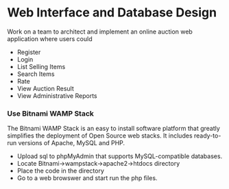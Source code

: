 # Web Interface and Database Design
Work on a team to architect and implement an online auction web application where users could   
  - Register
  - Login
  - List Selling Items
  - Search Items
  - Rate
  - View Auction Result
  - View Administrative Reports
  
### Use Bitnami WAMP Stack 
The Bitnami WAMP Stack is an easy to install software platform that greatly simplifies the deployment of Open Source web stacks. It includes ready-to-run versions of Apache, MySQL and PHP.

  - Upload sql to phpMyAdmin that supports MySQL-compatible databases.
  - Locate Bitnami->wampstack->apache2->htdocs directory
  - Place the code in the directory
  - Go to a web browswer and start run the php files. 